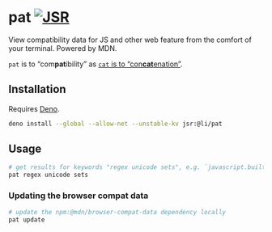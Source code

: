 # pat [![JSR](https://jsr.io/badges/@li/pat)](https://jsr.io/@li/pat)

View compatibility data for JS and other web feature from the comfort of your terminal. Powered by MDN.

`pat` is to “com**pat**ibility” as [`cat` is to “con**cat**enation”](https://en.wikipedia.org/wiki/Cat_(Unix)#:~:text=The%20name,%22to%20chain%22).

## Installation

Requires [Deno](https://deno.com/).

```sh
deno install --global --allow-net --unstable-kv jsr:@li/pat
```

## Usage

```sh
# get results for keywords "regex unicode sets", e.g. `javascript.builtins.RegExp.unicodeSets`
pat regex unicode sets
```

### Updating the browser compat data

```sh
# update the npm:@mdn/browser-compat-data dependency locally
pat update
```
